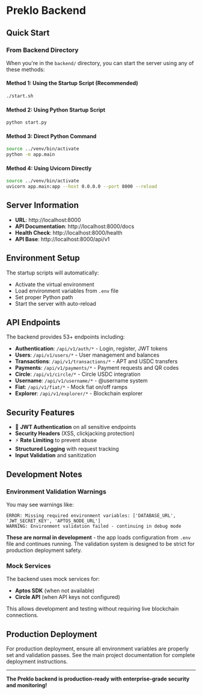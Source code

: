 # Preklo Backend

## Quick Start

### From Backend Directory

When you're in the `backend/` directory, you can start the server using any of these methods:

#### Method 1: Using the Startup Script (Recommended)
```bash
./start.sh
```

#### Method 2: Using Python Startup Script
```bash
python start.py
```

#### Method 3: Direct Python Command
```bash
source ../venv/bin/activate
python -m app.main
```

#### Method 4: Using Uvicorn Directly
```bash
source ../venv/bin/activate
uvicorn app.main:app --host 0.0.0.0 --port 8000 --reload
```

## Server Information

- **URL**: http://localhost:8000
- **API Documentation**: http://localhost:8000/docs
- **Health Check**: http://localhost:8000/health
- **API Base**: http://localhost:8000/api/v1

## Environment Setup

The startup scripts will automatically:
- Activate the virtual environment
- Load environment variables from `.env` file
- Set proper Python path
- Start the server with auto-reload

## API Endpoints

The backend provides 53+ endpoints including:
- **Authentication**: `/api/v1/auth/*` - Login, register, JWT tokens
- **Users**: `/api/v1/users/*` - User management and balances
- **Transactions**: `/api/v1/transactions/*` - APT and USDC transfers
- **Payments**: `/api/v1/payments/*` - Payment requests and QR codes
- **Circle**: `/api/v1/circle/*` - Circle USDC integration
- **Username**: `/api/v1/username/*` - @username system
- **Fiat**: `/api/v1/fiat/*` - Mock fiat on/off ramps
- **Explorer**: `/api/v1/explorer/*` - Blockchain explorer

## Security Features

- 🔐 **JWT Authentication** on all sensitive endpoints
- **Security Headers** (XSS, clickjacking protection)
- ⚡ **Rate Limiting** to prevent abuse
- **Structured Logging** with request tracking
- **Input Validation** and sanitization

## Development Notes

### Environment Validation Warnings
You may see warnings like:
```
ERROR: Missing required environment variables: ['DATABASE_URL', 'JWT_SECRET_KEY', 'APTOS_NODE_URL']
WARNING: Environment validation failed - continuing in debug mode
```

**These are normal in development** - the app loads configuration from `.env` file and continues running. The validation system is designed to be strict for production deployment safety.

### Mock Services
The backend uses mock services for:
- **Aptos SDK** (when not available)
- **Circle API** (when API keys not configured)

This allows development and testing without requiring live blockchain connections.

## Production Deployment

For production deployment, ensure all environment variables are properly set and validation passes. See the main project documentation for complete deployment instructions.

---

**The Preklo backend is production-ready with enterprise-grade security and monitoring!**
